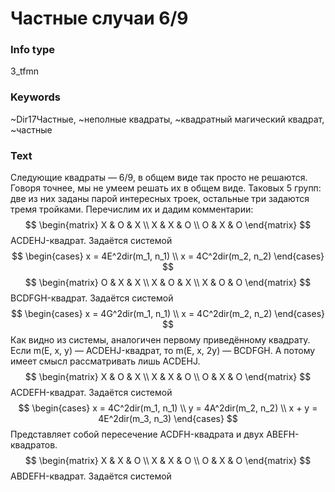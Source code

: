 # Частные случаи 6/9
### Info type
3_tfmn
### Keywords
~Dir17Частные, ~неполные квадраты, ~квадратный магический квадрат, ~частные
### Text
Следующие квадраты — 6/9, в общем виде так просто не решаются. Говоря точнее, мы не умеем решать их в общем виде. Таковых 5 групп: две из них заданы парой интересных троек, остальные три задаются тремя тройками. Перечислим их и дадим комментарии:
$$
\begin{matrix}
X & O & X \\
X & X & O \\
O & X & O
\end{matrix}
$$
ACDEHJ-квадрат. Задаётся системой
$$
\begin{cases}
x = 4E^2dir(m_1, n_1) \\
x = 4C^2dir(m_2, n_2)
\end{cases}
$$
$$
\begin{matrix}
O & X & X \\
X & O & X \\
X & O & O
\end{matrix}
$$
BCDFGH-квадрат. Задаётся системой
$$
\begin{cases}
x = 4G^2dir(m_1, n_1) \\
x = 4C^2dir(m_2, n_2)
\end{cases}
$$
Как видно из системы, аналогичен первому приведённому квадрату. Если m(E, x, y) — ACDEHJ-квадрат, то m(E, x, 2y) — BCDFGH. А потому имеет смысл рассматривать лишь ACDEHJ.
$$
\begin{matrix}
X & O & X \\
X & X & O \\
O & X & O
\end{matrix}
$$
ACDEFH-квадрат. Задаётся системой
$$
\begin{cases}
x = 4C^2dir(m_1, n_1) \\
y = 4A^2dir(m_2, n_2) \\
x + y = 4E^2dir(m_3, n_3)
\end{cases}
$$
Представляет собой пересечение ACDFH-квадрата и двух ABEFH-квадратов.
$$
\begin{matrix}
X & X & O \\
X & X & O \\
O & X & O
\end{matrix}
$$
ABDEFH-квадрат. Задаётся системой
```
